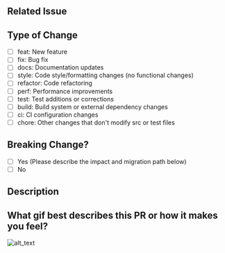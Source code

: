 ## Related Issue

<!-- Link to the related issue(s) (e.g., Closes #123) -->

## Type of Change

<!-- Mark the appropriate option(s) with an [x] -->

- [ ] feat: New feature
- [ ] fix: Bug fix
- [ ] docs: Documentation updates
- [ ] style: Code style/formatting changes (no functional changes)
- [ ] refactor: Code refactoring
- [ ] perf: Performance improvements
- [ ] test: Test additions or corrections
- [ ] build: Build system or external dependency changes
- [ ] ci: CI configuration changes
- [ ] chore: Other changes that don't modify src or test files

## Breaking Change?

<!-- Will this change require updates to existing functionality? Mark with an [x] -->

- [ ] Yes (Please describe the impact and migration path below)
- [ ] No

## Description

<!-- Provide a brief description of the changes introduced by this PR -->

## What gif best describes this PR or how it makes you feel?

![alt_text](gif_link)
